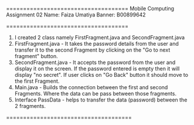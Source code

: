 ====================================
Mobile Computing Assignment 02
Name: Faiza Umatiya
Banner: B00899642

====================================
1. I created 2 class namely FirstFragment.java and SecondFragment.java
2. FirstFragment.java - It takes the password details from the user and transfer it to the second Fragment by clicking on the  "Go to next fragment" button.
3. SecondFragment.java - It accepts the password from the user and display it on the screen. If the password entered is empty then it will display "no secret". If user clicks on "Go Back" button it should move to the first Fragment.
4. Main.java - Builds the connection between the first and second Fragments. Where the data can be pass between those fragments.
5. Interface PassData - helps to transfer the data (password) between the  2 fragments.

=====================================
